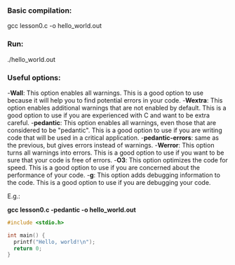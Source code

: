 ### Basic compilation:
gcc lesson0.c -o hello_world.out

### Run:
./hello_world.out

### Useful options:

-**Wall**: This option enables all warnings. This is a good option to use because it will help you to find potential errors in your code.
-**Wextra**: This option enables additional warnings that are not enabled by default. This is a good option to use if you are experienced with C and want to be extra careful.
-**pedantic**: This option enables all warnings, even those that are considered to be "pedantic". This is a good option to use if you are writing code that will be used in a critical application.
-**pedantic-errors**: same as the previous, but gives errors instead of warnings.
-**Werror**: This option turns all warnings into errors. This is a good option to use if you want to be sure that your code is free of errors.
-**O3**: This option optimizes the code for speed. This is a good option to use if you are concerned about the performance of your code.
-**g**: This option adds debugging information to the code. This is a good option to use if you are debugging your code.

E.g.:

**gcc lesson0.c -pedantic -o hello_world.out**

```c
#include <stdio.h>

int main() {
  printf("Hello, world!\n");
  return 0;
}
```